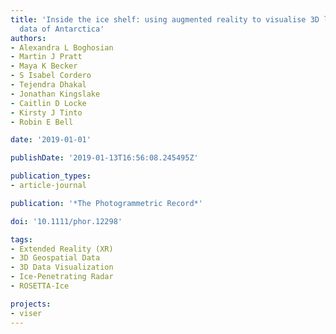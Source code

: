 ```yaml
---
title: 'Inside the ice shelf: using augmented reality to visualise 3D lidar and radar
  data of Antarctica'
authors:
- Alexandra L Boghosian
- Martin J Pratt
- Maya K Becker
- S Isabel Cordero
- Tejendra Dhakal
- Jonathan Kingslake
- Caitlin D Locke
- Kirsty J Tinto
- Robin E Bell

date: '2019-01-01'

publishDate: '2019-01-13T16:56:08.245495Z'

publication_types:
- article-journal

publication: '*The Photogrammetric Record*'

doi: '10.1111/phor.12298'

tags:
- Extended Reality (XR)
- 3D Geospatial Data
- 3D Data Visualization
- Ice-Penetrating Radar
- ROSETTA-Ice

projects:
- viser
---
```


